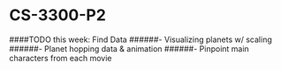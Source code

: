 # CS-3300-P2
####TODO this week: Find Data
######- Visualizing planets w/ scaling
######- Planet hopping data & animation
######- Pinpoint main characters from each movie
